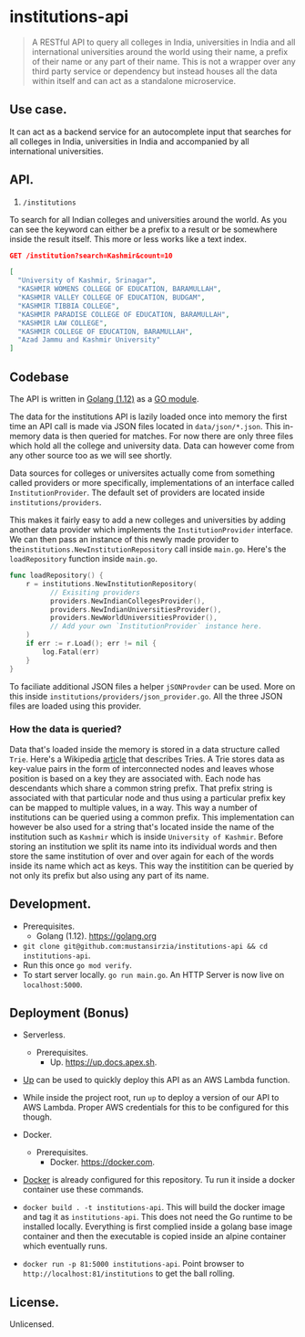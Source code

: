 # institutions-api

> A RESTful API to query all colleges in India, universities in India and all international universities around the world using their name, a prefix of their name or any part of their name. This is not a wrapper over any third party service or dependency but instead houses all the data within itself and can act as a standalone microservice.

## Use case.
It can act as a backend service for an autocomplete input that searches for all colleges in India, universities in India and accompanied by all international universities.

## API.

1) `/institutions` 

To search for all Indian colleges and universities around the world. As you can see the keyword
can either be a prefix to a result or be somewhere inside the result itself. This more or less works like a text index.
```json
GET /institution?search=Kashmir&count=10

[
  "University of Kashmir, Srinagar",
  "KASHMIR WOMENS COLLEGE OF EDUCATION, BARAMULLAH",
  "KASHMIR VALLEY COLLEGE OF EDUCATION, BUDGAM",
  "KASHMIR TIBBIA COLLEGE",
  "KASHMIR PARADISE COLLEGE OF EDUCATION, BARAMULLAH",
  "KASHMIR LAW COLLEGE",
  "KASHMIR COLLEGE OF EDUCATION, BARAMULLAH",
  "Azad Jammu and Kashmir University"
]
```

## Codebase
The API is written in [Golang (1.12)](https://golang.org/) as a [GO module](https://blog.golang.org/using-go-modules).

The data for the institutions API is lazily loaded once into memory the first time an API call is made via JSON files located in `data/json/*.json`. This in-memory data is then queried for matches. For now there are only three files which hold all the college and university data. Data can however come from any other source too as we will see shortly.

Data sources for colleges or universites actually come from something called providers or more specifically, implementations of an interface called `InstitutionProvider`. 
The default set of providers are located inside `institutions/providers`.

This makes it fairly easy to add a new colleges and universities by adding another data provider which implements the `InstitutionProvider` interface. We can then pass an instance of this newly made provider to the`institutions.NewInstitutionRepository` call inside `main.go`.
Here's the `loadRepository` function inside `main.go`.

```go
func loadRepository() {
	r = institutions.NewInstitutionRepository(
          // Exisiting providers
          providers.NewIndianCollegesProvider(),
          providers.NewIndianUniversitiesProvider(),
          providers.NewWorldUniversitiesProvider(),
          // Add your own `InstitutionProvider` instance here.
	)
	if err := r.Load(); err != nil {
		log.Fatal(err)
	}
}
```

To faciliate additional JSON files a helper `jSONProvder` can be used. More on this inside `institutions/providers/json_provider.go`. All the three JSON files are loaded using this provider. 

### How the data is queried? 
Data that's loaded inside the memory is stored in a data structure called `Trie`. Here's a Wikipedia [article](https://en.wikipedia.org/wiki/Trie) that describes Tries. A Trie stores data as key-value pairs in the form of interconnected nodes and leaves whose position is based on a key they are associated with. Each node has descendants which share a common string prefix. That prefix string is associated with that particular node and thus using a particular prefix key can be mapped to multiple values, in a way. This way a number of institutions can be queried using a common prefix. 
This implementation can however be also used for a string that's located inside the name of the institution such as `Kashmir` which is inside `University of Kashmir`. Before storing an institution we split its name into its individual words and then store the same institution of over and over again for each of the words inside its name which act as keys. This way the institition can be queried by not only its prefix but also using any part of its name. 

## Development.
* Prerequisites. 
    * Golang (1.12). https://golang.org
* `git clone git@github.com:mustansirzia/institutions-api && cd institutions-api`.
* Run this once `go mod verify`.
* To start server locally. `go run main.go`. An HTTP Server is now live on `localhost:5000`.

## Deployment (Bonus)
* Serverless.
    * Prerequisites.
        * Up. https://up.docs.apex.sh.
* [Up](https://up.docs.apex.sh/) can be used to quickly deploy this API as an AWS Lambda function.
* While inside the project root, run `up` to deploy a version of our API to AWS Lambda. Proper AWS credentials for this to be configured for this though.

* Docker.
    * Prerequisites.
        * Docker. https://docker.com.
* [Docker](https://up.docs.apex.sh/) is already configured for this repository. Tu run it inside a docker container use these commands.
* `docker build . -t institutions-api`. This will build the docker image and tag it as `institutions-api`. This does not need the Go runtime to be installed locally. Everything is first complied inside a golang base image container and then the executable is copied inside an alpine container which eventually runs.
* `docker run -p 81:5000 institutions-api`. Point browser to `http://localhost:81/institutions` to get the ball rolling. 

## License.
Unlicensed.
